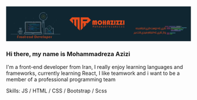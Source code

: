![front-end developer ](https://raw.githubusercontent.com/mohazizzi/mohazizzi/main/ponisha%20bord%20v1-01.jpg) 

### Hi there, my name is Mohammadreza Azizi

I'm a front-end developer from Iran, I really enjoy learning languages and frameworks, currently learning React, I like teamwork and i want to be a member of a professional programming team

Skills:  JS / HTML / CSS / Bootstrap / Scss
